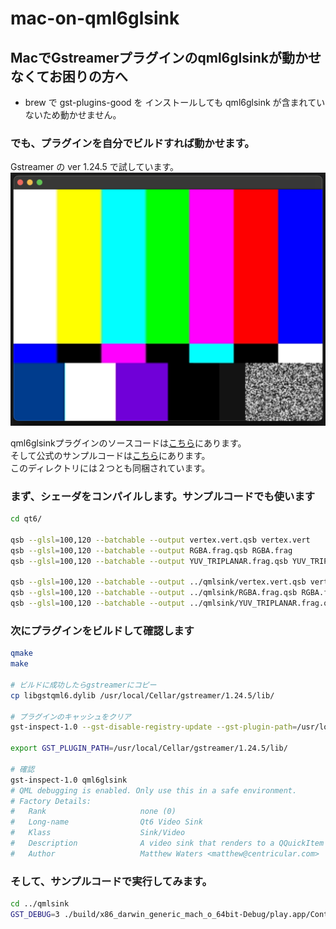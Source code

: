 # mac-on-qml6glsink

## MacでGstreamerプラグインのqml6glsinkが動かせなくてお困りの方へ

* brew で gst-plugins-good を インストールしても qml6glsink が含まれていないため動かせません。

### でも、プラグインを自分でビルドすれば動かせます。

Gstreamer の ver 1.24.5 で試しています。
![Intel Mac](mac-qml6sink.png)

qml6glsinkプラグインのソースコードは[こちら](https://gitlab.freedesktop.org/gstreamer/gstreamer/-/tree/1.24/subprojects/gst-plugins-good/ext/qt6?ref_type=heads)にあります。  
そして公式のサンプルコードは[こちら](https://gitlab.freedesktop.org/gstreamer/gstreamer/-/tree/1.24/subprojects/gst-plugins-good/tests/examples/qt6/qmlsink?ref_type=heads)にあります。  
このディレクトリには２つとも同梱されています。  


### まず、シェーダをコンパイルします。サンプルコードでも使います
```bash
cd qt6/

qsb --glsl=100,120 --batchable --output vertex.vert.qsb vertex.vert
qsb --glsl=100,120 --batchable --output RGBA.frag.qsb RGBA.frag
qsb --glsl=100,120 --batchable --output YUV_TRIPLANAR.frag.qsb YUV_TRIPLANAR.frag

qsb --glsl=100,120 --batchable --output ../qmlsink/vertex.vert.qsb vertex.vert
qsb --glsl=100,120 --batchable --output ../qmlsink/RGBA.frag.qsb RGBA.frag
qsb --glsl=100,120 --batchable --output ../qmlsink/YUV_TRIPLANAR.frag.qsb YUV_TRIPLANAR.frag
```

### 次にプラグインをビルドして確認します
```bash
qmake
make

# ビルドに成功したらgstreamerにコピー
cp libgstqml6.dylib /usr/local/Cellar/gstreamer/1.24.5/lib/

# プラグインのキャッシュをクリア
gst-inspect-1.0 --gst-disable-registry-update --gst-plugin-path=/usr/local/Cellar/gstreamer/1.24.5/lib/

export GST_PLUGIN_PATH=/usr/local/Cellar/gstreamer/1.24.5/lib/

# 確認
gst-inspect-1.0 qml6glsink
# QML debugging is enabled. Only use this in a safe environment.
# Factory Details:
#   Rank                     none (0)
#   Long-name                Qt6 Video Sink
#   Klass                    Sink/Video
#   Description              A video sink that renders to a QQuickItem for Qt6
#   Author                   Matthew Waters <matthew@centricular.com>
```

### そして、サンプルコードで実行してみます。
```bash
cd ../qmlsink 
GST_DEBUG=3 ./build/x86_darwin_generic_mach_o_64bit-Debug/play.app/Contents/MacOS/play
```
